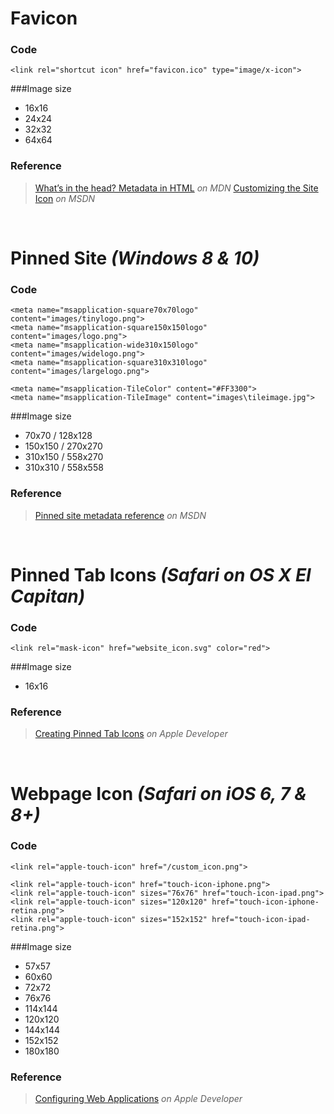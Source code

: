 # Favicon
### Code
```
<link rel="shortcut icon" href="favicon.ico" type="image/x-icon">
```

###Image size
- 16x16
- 24x24
- 32x32
- 64x64

### Reference
> [What’s in the head? Metadata in HTML](https://developer.mozilla.org/en-US/docs/Learn/HTML/Introduction_to_HTML/The_head_metadata_in_HTML#Adding_custom_icons_to_your_site) _on MDN_
> [Customizing the Site Icon](https://msdn.microsoft.com/en-us/library/gg491740(v=vs.85).aspx) _on MSDN_

<br />

# Pinned Site _(Windows 8 & 10)_
### Code
```
<meta name="msapplication-square70x70logo" content="images/tinylogo.png">
<meta name="msapplication-square150x150logo" content="images/logo.png">
<meta name="msapplication-wide310x150logo" content="images/widelogo.png">
<meta name="msapplication-square310x310logo" content="images/largelogo.png">
```
```
<meta name="msapplication-TileColor" content="#FF3300">
<meta name="msapplication-TileImage" content="images\tileimage.jpg">
```

###Image size
- 70x70 / 128x128
- 150x150 / 270x270
- 310x150 / 558x270
- 310x310 / 558x558

### Reference
> [Pinned site metadata reference](https://msdn.microsoft.com/en-us/library/dn255024(v=vs.85).aspx) _on MSDN_


<br />

# Pinned Tab Icons _(Safari on OS X El Capitan)_
### Code

```
<link rel="mask-icon" href="website_icon.svg" color="red">
```

###Image size
- 16x16

### Reference
> [Creating Pinned Tab Icons](https://developer.apple.com/library/content/documentation/AppleApplications/Reference/SafariWebContent/pinnedTabs/pinnedTabs.html) _on Apple Developer_


<br />

# Webpage Icon _(Safari on iOS 6, 7 & 8+)_
### Code

```
<link rel="apple-touch-icon" href="/custom_icon.png">
```

```
<link rel="apple-touch-icon" href="touch-icon-iphone.png">
<link rel="apple-touch-icon" sizes="76x76" href="touch-icon-ipad.png">
<link rel="apple-touch-icon" sizes="120x120" href="touch-icon-iphone-retina.png">
<link rel="apple-touch-icon" sizes="152x152" href="touch-icon-ipad-retina.png">
```

###Image size
- 57x57
- 60x60
- 72x72
- 76x76
- 114x144
- 120x120
- 144x144
- 152x152
- 180x180

### Reference
> [Configuring Web Applications](https://developer.apple.com/library/content/documentation/AppleApplications/Reference/SafariWebContent/ConfiguringWebApplications/ConfiguringWebApplications.html) _on Apple Developer_
